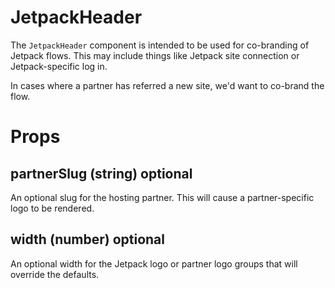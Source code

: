 # JetpackHeader

The `JetpackHeader` component is intended to be used for co-branding of Jetpack flows. This may include things like Jetpack site connection or Jetpack-specific log in.

In cases where a partner has referred a new site, we'd want to co-brand the flow.

# Props

## partnerSlug (string) optional

An optional slug for the hosting partner. This will cause a partner-specific logo to be rendered.

## width (number) optional

An optional width for the Jetpack logo or partner logo groups that will override the defaults.
